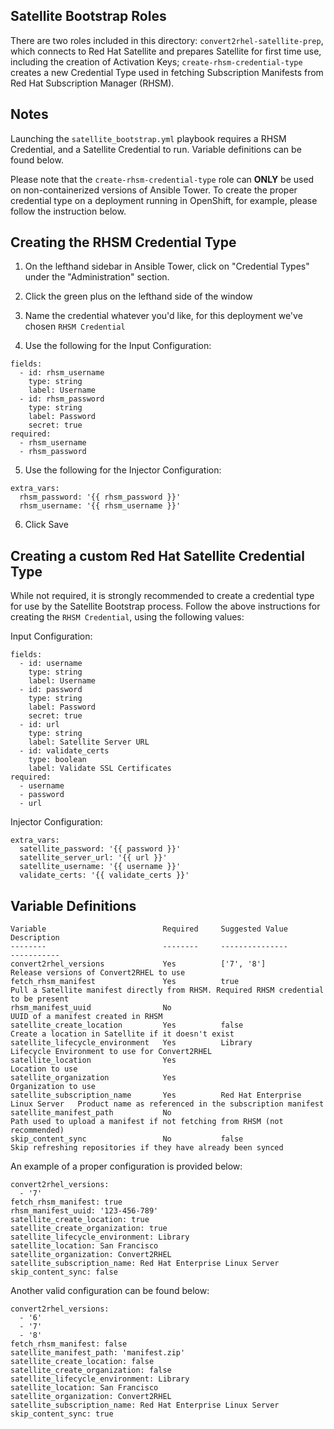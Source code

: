 ## Satellite Bootstrap Roles
There are two roles included in this directory: `convert2rhel-satellite-prep`, which connects to Red Hat Satellite and prepares Satellite for first time use, including the creation of Activation Keys; `create-rhsm-credential-type` creates a new Credential Type used in fetching Subscription Manifests from Red Hat Subscription Manager (RHSM).

## Notes
Launching the `satellite_bootstrap.yml` playbook requires a RHSM Credential, and a Satellite Credential to run. Variable definitions can be found below.

Please note that the `create-rhsm-credential-type` role can <b>ONLY</b> be used on non-containerized versions of Ansible Tower. To create the proper credential type on a deployment running in OpenShift, for example, please follow the instruction below.

## Creating the RHSM Credential Type
1. On the lefthand sidebar in Ansible Tower, click on "Credential Types" under the "Administration" section.

2. Click the green plus on the lefthand side of the window

3. Name the credential whatever you'd like, for this deployment we've chosen `RHSM Credential`

4. Use the following for the Input Configuration:
```
fields:
  - id: rhsm_username
    type: string
    label: Username
  - id: rhsm_password
    type: string
    label: Password
    secret: true
required:
  - rhsm_username
  - rhsm_password
```

5. Use the following for the Injector Configuration:
```
extra_vars:
  rhsm_password: '{{ rhsm_password }}'
  rhsm_username: '{{ rhsm_username }}'
```

6. Click Save

## Creating a custom Red Hat Satellite Credential Type
While not required, it is strongly recommended to create a credential type for use by the Satellite Bootstrap process. Follow the above instructions for creating the `RHSM Credential`, using the following values:

Input Configuration:
```
fields:
  - id: username
    type: string
    label: Username
  - id: password
    type: string
    label: Password
    secret: true
  - id: url
    type: string
    label: Satellite Server URL
  - id: validate_certs
    type: boolean
    label: Validate SSL Certificates
required:
  - username
  - password
  - url
```

Injector Configuration:
```
extra_vars:
  satellite_password: '{{ password }}'
  satellite_server_url: '{{ url }}'
  satellite_username: '{{ username }}'
  validate_certs: '{{ validate_certs }}'
```

## Variable Definitions
```
Variable                          Required     Suggested Value                   Description
--------                          --------     ---------------                   -----------
convert2rhel_versions             Yes          ['7', '8']                        Release versions of Convert2RHEL to use
fetch_rhsm_manifest               Yes          true                              Pull a Satellite manifest directly from RHSM. Required RHSM credential to be present
rhsm_manifest_uuid                No                                             UUID of a manifest created in RHSM
satellite_create_location         Yes          false                             Create a location in Satellite if it doesn't exist
satellite_lifecycle_environment   Yes          Library                           Lifecycle Environment to use for Convert2RHEL
satellite_location                Yes                                            Location to use
satellite_organization            Yes                                            Organization to use
satellite_subscription_name       Yes          Red Hat Enterprise Linux Server   Product name as referenced in the subscription manifest                          
satellite_manifest_path           No                                             Path used to upload a manifest if not fetching from RHSM (not recommended)
skip_content_sync                 No           false                             Skip refreshing repositories if they have already been synced
```

An example of a proper configuration is provided below:
```
convert2rhel_versions:
  - '7'
fetch_rhsm_manifest: true
rhsm_manifest_uuid: '123-456-789'
satellite_create_location: true
satellite_create_organization: true
satellite_lifecycle_environment: Library
satellite_location: San Francisco
satellite_organization: Convert2RHEL
satellite_subscription_name: Red Hat Enterprise Linux Server
skip_content_sync: false
```

Another valid configuration can be found below:
```
convert2rhel_versions:
  - '6'
  - '7'
  - '8'
fetch_rhsm_manifest: false
satellite_manifest_path: 'manifest.zip'
satellite_create_location: false
satellite_create_organization: false
satellite_lifecycle_environment: Library
satellite_location: San Francisco
satellite_organization: Convert2RHEL
satellite_subscription_name: Red Hat Enterprise Linux Server
skip_content_sync: true
```